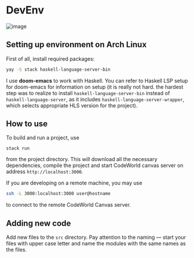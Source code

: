# DevEnv

![image](https://user-images.githubusercontent.com/16958474/118358083-ead46d00-b585-11eb-830a-c10c1028718f.png)


## Setting up environment on Arch Linux

First of all, install required packages:

``` sh
yay -S stack haskell-language-server-bin
```

I use **doom-emacs** to work with Haskell. You can refer to Haskell LSP setup for doom-emacs for information on setup (it is really not hard. the hardest step was to realize to install `haskell-language-server-bin` instead of `haskell-language-server`, as it includes `haskell-language-server-wrapper`, which selects appropriate HLS version for the project).

## How to use

To build and run a project, use

    stack run

from the project directory. This will download all the necessary dependencies, compile the project and start CodeWorld canvas server on address `http://localhost:3000`.

If you are developing on a remote machine, you may use 

``` sh
ssh -L 3000:localhost:3000 user@hostname
```

to connect to the remote CodeWorld Canvas server.


## Adding new code

Add new files to the `src` directory. Pay attention to the naming — start your files with upper case letter and name the modules with the same names as the files.

<!-- To use replace the main entrypoint, alter the `app/Main.hs` file to import the required module and run the required `IO ()` function. -->
